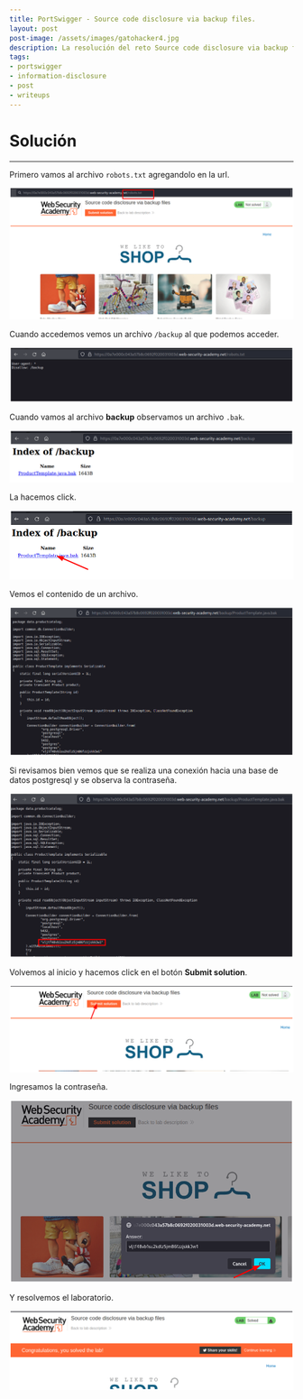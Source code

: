 ```yaml
---
title: PortSwigger - Source code disclosure via backup files.
layout: post
post-image: /assets/images/gatohacker4.jpg 
description: La resolución del reto Source code disclosure via backup files.
tags:
- portswigger
- information-disclosure
- post
- writeups
---
```

# Solución
---

Primero vamos al archivo `robots.txt` agregandolo en la url.

![](/assets/images/images-portswigger-id/lab3-1.png)

Cuando accedemos vemos un archivo `/backup` al que podemos acceder.

![](/assets/images/images-portswigger-id/lab3-2.png)

Cuando vamos al archivo **backup** observamos un archivo `.bak`.

![](/assets/images/images-portswigger-id/lab3-3.png)

La hacemos click.

![](/assets/images/images-portswigger-id/lab3-4.png)

Vemos el contenido de un archivo.

![](/assets/images/images-portswigger-id/lab3-5.png)

Si revisamos bien vemos que se realiza una conexión hacia una base de datos postgresql y se observa la contraseña.

![](/assets/images/images-portswigger-id/lab3-6.png)

Volvemos al inicio y hacemos click en el botón **Submit solution**.

![](/assets/images/images-portswigger-id/lab3-7.png)

Ingresamos la contraseña.

![](/assets/images/images-portswigger-id/lab3-8.png)

Y resolvemos el laboratorio.

![](/assets/images/images-portswigger-id/lab3-9.png)

